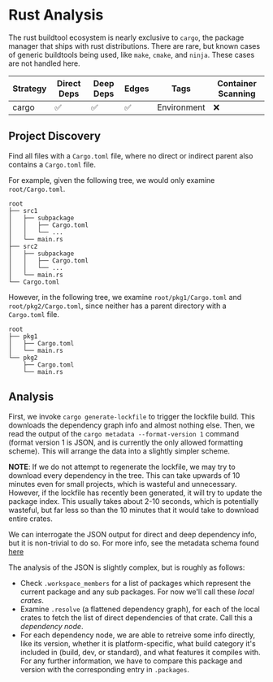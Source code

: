 # Rust Analysis

The rust buildtool ecosystem is nearly exclusive to `cargo`, the package manager
that ships with rust distributions. There are rare, but known cases of generic
buildtools being used, like `make`, `cmake`, and `ninja`.  These cases are not
handled here.

| Strategy | Direct Deps        | Deep Deps          | Edges              | Tags        | Container Scanning |
| -------- | ------------------ | ------------------ | ------------------ | ----------- | ------------------ |
| cargo    | :white_check_mark: | :white_check_mark: | :white_check_mark: | Environment | :x:                |

## Project Discovery

Find all files with a `Cargo.toml` file, where no direct or indirect parent also
contains a `Cargo.toml` file.

For example, given the following tree, we would only examine `root/Cargo.toml`.

```
root
├── src1
│   ├── subpackage
│   │   ├── Cargo.toml
│   │   └── ...
│   └── main.rs
├── src2
│   ├── subpackage
│   │   ├── Cargo.toml
│   │   └── ...
│   └── main.rs
└── Cargo.toml
```

However, in the following tree, we examine `root/pkg1/Cargo.toml` and
`root/pkg2/Cargo.toml`, since neither has a parent directory with a `Cargo.toml`
file.

```
root
├── pkg1
│   ├── Cargo.toml
│   └── main.rs
└── pkg2
    ├── Cargo.toml
    └── main.rs
```

## Analysis

First, we invoke `cargo generate-lockfile` to trigger the lockfile build.  This
downloads the dependency graph info and almost nothing else.  Then, we read the
output of the `cargo metadata --format-version 1` command (format version 1 is JSON,
and is currently the only allowed formatting scheme).  This will arrange the data
into a slightly simpler scheme.

**NOTE**: If we do not attempt to regenerate the lockfile, we may try to download
every dependency in the tree.  This can take upwards of 10 minutes even for small
projects, which is wasteful and unnecessary.  However, if the lockfile has recently
been generated, it will try to update the package index.  This usually takes about
2-10 seconds, which is potentially wasteful, but far less so than the 10 minutes
that it would take to download entire crates.

We can interrogate the JSON output for direct and deep dependency info, but it is
non-trivial to do so.  For more info, see the metadata schema found
[here](https://doc.rust-lang.org/cargo/commands/cargo-metadata.html)

The analysis of the JSON is slightly complex, but is roughly as follows:

* Check `.workspace_members` for a list of packages which represent the current
package and any sub packages.  For now we'll call these *local crates*.
* Examine `.resolve` (a flattened dependency graph), for each of the local crates to
fetch the list of direct dependencies of that crate.  Call this a *dependency node*.
* For each dependency node, we are able to retreive some info directly, like its
version, whether it is platform-specific, what build category it's included in
(build, dev, or standard), and what features it compiles with.  For any further
information, we have to compare this package and version with the corresponding
entry in `.packages`.
